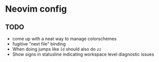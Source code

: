# Neovim config

## TODO

- come up with a neat way to manage colorschemes
- fugitive "next file" binding
- When doing jumps like `]d` should also do `zz`
- Show signs in statusline indicating workspace level diagnostic issues
